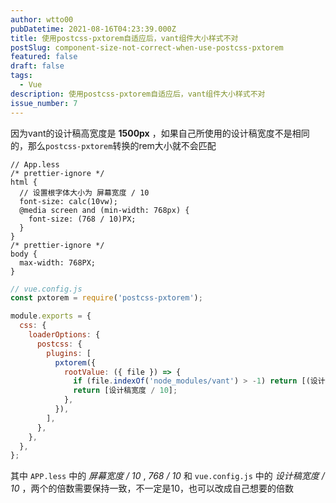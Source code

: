 ```yaml
---
author: wtto00
pubDatetime: 2021-08-16T04:23:39.000Z
title: 使用postcss-pxtorem自适应后，vant组件大小样式不对
postSlug: component-size-not-correct-when-use-postcss-pxtorem
featured: false
draft: false
tags:
  - Vue
description: 使用postcss-pxtorem自适应后，vant组件大小样式不对
issue_number: 7
---
```


因为vant的设计稿高宽度是 **1500px** ，如果自己所使用的设计稿宽度不是相同的，那么`postcss-pxtorem`转换的rem大小就不会匹配

```less
// App.less
/* prettier-ignore */
html {
  // 设置根字体大小为 屏幕宽度 / 10
  font-size: calc(10vw);
  @media screen and (min-width: 768px) {
    font-size: (768 / 10)PX;
  }
}
/* prettier-ignore */
body {
  max-width: 768PX;
}
```

```js
// vue.config.js
const pxtorem = require('postcss-pxtorem');

module.exports = {
  css: {
    loaderOptions: {
      postcss: {
        plugins: [
          pxtorem({
            rootValue: ({ file }) => {
              if (file.indexOf('node_modules/vant') > -1) return [(设计稿宽度 / 10) * (设计稿宽度 / 1500)];
              return [设计稿宽度 / 10];
            },
          }),
        ],
      },
    },
  },
};
```

其中 `APP.less` 中的 _屏幕宽度 / 10_ , _768 / 10_ 和 `vue.config.js` 中的 _设计稿宽度 / 10_ ，两个的倍数需要保持一致，不一定是10，也可以改成自己想要的倍数
